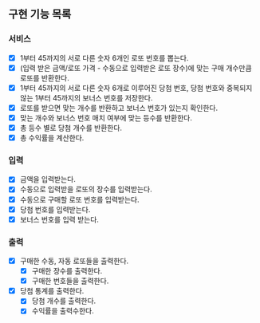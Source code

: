 ## 구현 기능 목록
### 서비스
- [X] 1부터 45까지의 서로 다른 숫자 6개인 로또 번호를 뽑는다. 
- [X] (입력 받은 금액/로또 가격 - 수동으로 입력받은 로또 장수)에 맞는 구매 개수만큼 로또를 반환한다.
- [X] 1부터 45까지의 서로 다른 숫자 6개로 이루어진 당첨 번호, 당첨 번호와 중복되지 않는 1부터 45까지의 보너스 번호를 저장한다.
- [X] 로또를 받으면 맞는 개수를 반환하고 보너스 번호가 있는지 확인한다.
- [X] 맞는 개수와 보너스 번호 매치 여부에 맞는 등수를 반환한다.
- [X] 총 등수 별로 당첨 개수를 반환한다.
- [X] 총 수익률을 계산한다.
### 입력
- [X] 금액을 입력받는다.
- [X] 수동으로 입력받을 로또의 장수를 입력받는다.
- [X] 수동으로 구매할 로또 번호를 입력받는다.
- [X] 당첨 번호를 입력받는다.
- [X] 보너스 번호를 입력 받는다.
### 출력
- [X] 구매한 수동, 자동 로또들을 출력한다.
  - [X] 구매한 장수를 출력한다.
  - [X] 구매한 번호들을 출력한다.
- [X] 당첨 통계를 출력한다.
  - [X] 당첨 개수를 출력한다.
  - [X] 수익률을 출력수한다.

